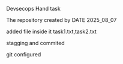 Devsecops Hand task


The repository created by DATE 2025_08_07


added file inside it task1.txt,task2.txt


stagging and commited


git configured
